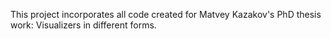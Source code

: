 This project incorporates all code created for Matvey Kazakov's PhD thesis work: Visualizers in different forms.